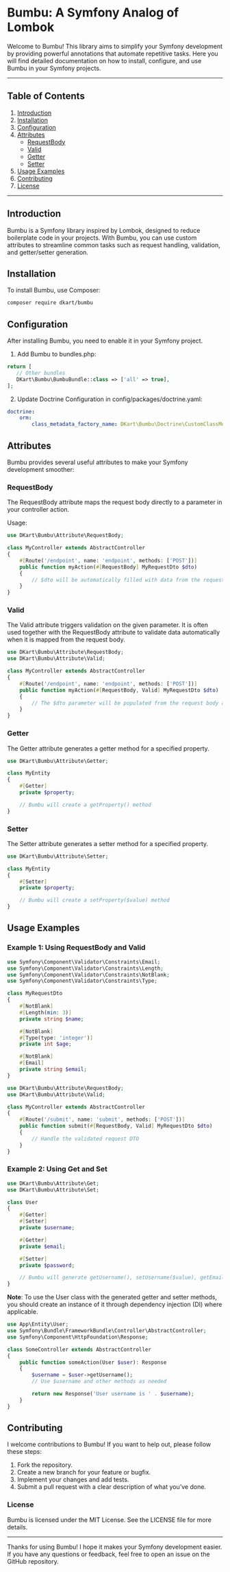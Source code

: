 # Bumbu: A Symfony Analog of Lombok

Welcome to Bumbu! This library aims to simplify your Symfony development by providing powerful annotations that automate repetitive tasks. Here you will find detailed documentation on how to install, configure, and use Bumbu in your Symfony projects.

---

## Table of Contents

1. [Introduction](#introduction)
2. [Installation](#installation)
3. [Configuration](#configuration)
4. [Attributes](#attributes)
   - [RequestBody](#requestbody)
   - [Valid](#valid)
   - [Getter](#getter)
   - [Setter](#setter)
5. [Usage Examples](#usage-examples)
6. [Contributing](#contributing)
7. [License](#license)

---

## Introduction

Bumbu is a Symfony library inspired by Lombok, designed to reduce boilerplate code in your projects. With Bumbu, you can use custom attributes to streamline common tasks such as request handling, validation, and getter/setter generation.

## Installation

To install Bumbu, use Composer:

```bash
composer require dkart/bumbu
```

## Configuration
After installing Bumbu, you need to enable it in your Symfony project.

1. Add Bumbu to bundles.php:

```php
return [
   // Other bundles
   DKart\Bumbu\BumbuBundle::class => ['all' => true],
];
```

2. Update Doctrine Configuration in config/packages/doctrine.yaml:
```yaml
doctrine:
    orm:
        class_metadata_factory_name: DKart\Bumbu\Doctrine\CustomClassMetadataFactory
```

## Attributes
Bumbu provides several useful attributes to make your Symfony development smoother:

### RequestBody
The RequestBody attribute maps the request body directly to a parameter in your controller action.

Usage:
```php
use DKart\Bumbu\Attribute\RequestBody;

class MyController extends AbstractController
{
    #[Route('/endpoint', name: 'endpoint', methods: ['POST'])]
    public function myAction(#[RequestBody] MyRequestDto $dto)
    {
        // $dto will be automatically filled with data from the request body
    }
}
```
### Valid
The Valid attribute triggers validation on the given parameter. It is often used together with the RequestBody attribute to validate data automatically when it is mapped from the request body.
```php
use DKart\Bumbu\Attribute\RequestBody;
use DKart\Bumbu\Attribute\Valid;

class MyController extends AbstractController
{
    #[Route('/endpoint', name: 'endpoint', methods: ['POST'])]
    public function myAction(#[RequestBody, Valid] MyRequestDto $dto)
    {
        // The $dto parameter will be populated from the request body and validated automatically
    }
}
```
### Getter
The Getter attribute generates a getter method for a specified property.
```php
use DKart\Bumbu\Attribute\Getter;

class MyEntity
{
    #[Getter]
    private $property;

    // Bumbu will create a getProperty() method
}
```
### Setter
The Setter attribute generates a setter method for a specified property.
```php
use DKart\Bumbu\Attribute\Setter;

class MyEntity
{
    #[Setter]
    private $property;

    // Bumbu will create a setProperty($value) method
}
```

## Usage Examples
### Example 1: Using RequestBody and Valid
```php
use Symfony\Component\Validator\Constraints\Email;
use Symfony\Component\Validator\Constraints\Length;
use Symfony\Component\Validator\Constraints\NotBlank;
use Symfony\Component\Validator\Constraints\Type;

class MyRequestDto
{
    #[NotBlank]
    #[Length(min: 3)]
    private string $name;

    #[NotBlank]
    #[Type(type: 'integer')]
    private int $age;

    #[NotBlank]
    #[Email]
    private string $email;
}
```
```php
use DKart\Bumbu\Attribute\RequestBody;
use DKart\Bumbu\Attribute\Valid;

class MyController extends AbstractController
{
    #[Route('/submit', name: 'submit', methods: ['POST'])]
    public function submit(#[RequestBody, Valid] MyRequestDto $dto)
    {
        // Handle the validated request DTO
    }
}
```
### Example 2: Using Get and Set
```php
use DKart\Bumbu\Attribute\Get;
use DKart\Bumbu\Attribute\Set;

class User
{
    #[Getter]
    #[Setter]
    private $username;

    #[Getter]
    private $email;

    #[Setter]
    private $password;

    // Bumbu will generate getUsername(), setUsername($value), getEmail(), and setPassword($value) methods
}
```
**Note**: To use the User class with the generated getter and setter methods, you should create an instance of it through dependency injection (DI) where applicable.

```php
use App\Entity\User;
use Symfony\Bundle\FrameworkBundle\Controller\AbstractController;
use Symfony\Component\HttpFoundation\Response;

class SomeController extends AbstractController
{
    public function someAction(User $user): Response
    {
        $username = $user->getUsername();
        // Use $username and other methods as needed

        return new Response('User username is ' . $username);
    }
}
```
## Contributing
I welcome contributions to Bumbu! If you want to help out, please follow these steps:

1. Fork the repository.
2. Create a new branch for your feature or bugfix.
3. Implement your changes and add tests.
4. Submit a pull request with a clear description of what you’ve done.

### License
Bumbu is licensed under the MIT License. See the LICENSE file for more details.

____
Thanks for using Bumbu! I hope it makes your Symfony development easier. If you have any questions or feedback, feel free to open an issue on the GitHub repository.